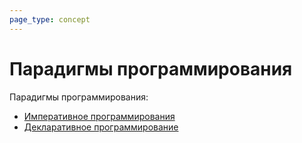 ```yaml
---
page_type: concept
---
```

# Парадигмы программирования

Парадигмы программирования:

* [Императивное программирования](20221029163146.md)
* [Декларативное программирование](20221029163214.md)

